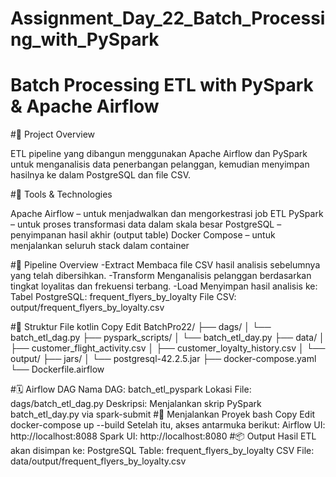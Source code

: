 # Assignment_Day_22_Batch_Processing_with_PySpark
# Batch Processing ETL with PySpark & Apache Airflow
#📌 Project Overview

ETL pipeline yang dibangun menggunakan Apache Airflow dan PySpark untuk menganalisis data penerbangan pelanggan, kemudian menyimpan hasilnya ke dalam PostgreSQL dan file CSV.

#🧰 Tools & Technologies

Apache Airflow – untuk menjadwalkan dan mengorkestrasi job ETL
PySpark – untuk proses transformasi data dalam skala besar
PostgreSQL – penyimpanan hasil akhir (output table)
Docker Compose – untuk menjalankan seluruh stack dalam container

#🔄 Pipeline Overview
-Extract
Membaca file CSV hasil analisis sebelumnya yang telah dibersihkan.
-Transform
Menganalisis pelanggan berdasarkan tingkat loyalitas dan frekuensi terbang.
-Load
Menyimpan hasil analisis ke:
Tabel PostgreSQL: frequent_flyers_by_loyalty
File CSV: output/frequent_flyers_by_loyalty.csv

#📂 Struktur File
kotlin
Copy
Edit
BatchPro22/
├── dags/
│   └── batch_etl_dag.py
├── pyspark_scripts/
│   └── batch_etl_day.py
├── data/
│   ├── customer_flight_activity.csv
│   ├── customer_loyalty_history.csv
│   └── output/
├── jars/
│   └── postgresql-42.2.5.jar
├── docker-compose.yaml
└── Dockerfile.airflow

#🗓️ Airflow DAG
Nama DAG: batch_etl_pyspark
Lokasi File: dags/batch_etl_dag.py
Deskripsi: Menjalankan skrip PySpark batch_etl_day.py via spark-submit
#🚀 Menjalankan Proyek
bash
Copy
Edit
docker-compose up --build
Setelah itu, akses antarmuka berikut:
Airflow UI: http://localhost:8088
Spark UI: http://localhost:8080
#📦 Output
Hasil ETL akan disimpan ke:
PostgreSQL Table: frequent_flyers_by_loyalty
CSV File: data/output/frequent_flyers_by_loyalty.csv

